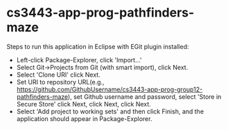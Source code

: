 # cs3443-app-prog-pathfinders-maze
Steps to run this application in Eclipse with EGit plugin installed:
- Left-click Package-Explorer, click 'Import...'
- Select Git->Projects from Git (with smart import), click Next.
- Select 'Clone URI'  click Next.
- Set URI to repository URL(e.g., https://github.com/GithubUsername/cs3443-app-prog-group12-pathfinders-maze), set Github username and password, select 'Store in Secure Store' click Next, click Next, click Next.
- Select 'Add project to working sets' and then click Finish, and the application should appear in Package-Explorer.
